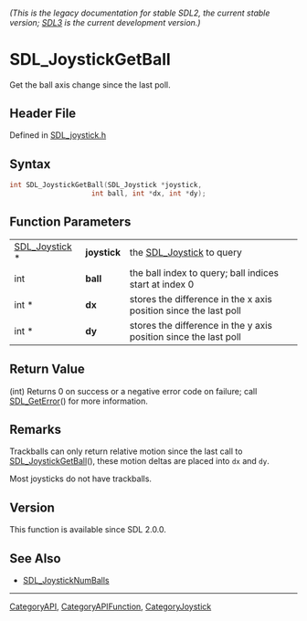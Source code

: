 ###### (This is the legacy documentation for stable SDL2, the current stable version; [SDL3](https://wiki.libsdl.org/SDL3/) is the current development version.)
# SDL_JoystickGetBall

Get the ball axis change since the last poll.

## Header File

Defined in [SDL_joystick.h](https://github.com/libsdl-org/SDL/blob/SDL2/include/SDL_joystick.h)

## Syntax

```c
int SDL_JoystickGetBall(SDL_Joystick *joystick,
                    int ball, int *dx, int *dy);
```

## Function Parameters

|                                |              |                                                                  |
| ------------------------------ | ------------ | ---------------------------------------------------------------- |
| [SDL_Joystick](SDL_Joystick) * | **joystick** | the [SDL_Joystick](SDL_Joystick) to query                        |
| int                            | **ball**     | the ball index to query; ball indices start at index 0           |
| int *                          | **dx**       | stores the difference in the x axis position since the last poll |
| int *                          | **dy**       | stores the difference in the y axis position since the last poll |

## Return Value

(int) Returns 0 on success or a negative error code on failure; call
[SDL_GetError](SDL_GetError)() for more information.

## Remarks

Trackballs can only return relative motion since the last call to
[SDL_JoystickGetBall](SDL_JoystickGetBall)(), these motion deltas are
placed into `dx` and `dy`.

Most joysticks do not have trackballs.

## Version

This function is available since SDL 2.0.0.

## See Also

- [SDL_JoystickNumBalls](SDL_JoystickNumBalls)

----
[CategoryAPI](CategoryAPI), [CategoryAPIFunction](CategoryAPIFunction), [CategoryJoystick](CategoryJoystick)

